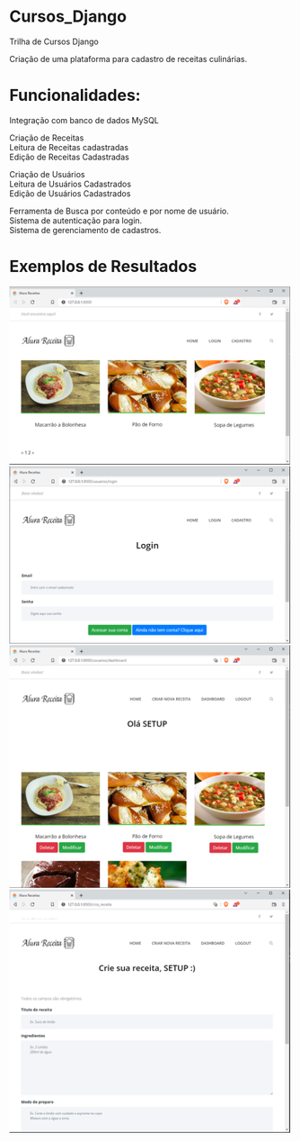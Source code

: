 # Cursos_Django
Trilha de Cursos Django

Criação de uma plataforma para cadastro de receitas culinárias. 
# Funcionalidades: 

Integração com banco de dados MySQL <br/>

Criação de Receitas <br/>
Leitura de Receitas cadastradas <br/>
Edição de Receitas Cadastradas <br/>

Criação de Usuários <br/>
Leitura de Usuários Cadastrados <br/>
Edição de Usuários Cadastrados <br/>

Ferramenta de Busca por conteúdo e por nome de usuário. <br/> 
Sistema de autenticação para login.  <br/>
Sistema de gerenciamento de cadastros. <br/>



# Exemplos de Resultados 
<a target="_blank"><img src="https://github.com/Antunes1993/Cursos_Django/blob/main/main/results/Fig1.png" target="_blank" width=500></a>  
<a target="_blank"><img src="https://github.com/Antunes1993/Cursos_Django/blob/main/main/results/Fig2.png" target="_blank" width=500></a>  
<a target="_blank"><img src="https://github.com/Antunes1993/Cursos_Django/blob/main/main/results/Fig3.png" target="_blank" width=500></a>  
<a target="_blank"><img src="https://github.com/Antunes1993/Cursos_Django/blob/main/main/results/Fig4.png" target="_blank" width=500></a>  
